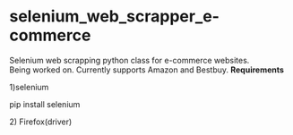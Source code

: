 # selenium_web_scrapper_e-commerce
Selenium web scrapping python class for e-commerce websites.
<br>
Being worked on. Currently supports Amazon and Bestbuy.
<b>Requirements</b>
<p>1)selenium</p>
<p>pip install selenium</p>
<p>2) Firefox(driver)</p>
